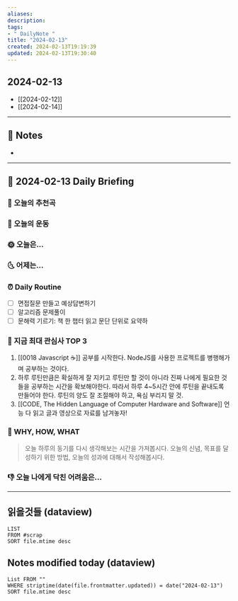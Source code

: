 ```yaml
---
aliases: 
description:
tags:
- " DailyNote "
title: "2024-02-13"
created: 2024-02-13T19:19:39
updated: 2024-02-13T19:30:40
---
```


## 2024-02-13

- [[2024-02-12]] 
- [[2024-02-14]]

---

## 📝 Notes

- 


---

## 📅 2024-02-13 Daily Briefing

### 🎵 오늘의 추천곡

### 🏃 오늘의 운동

### 🌞 오늘은...

### 🌜 어제는...

### ⏰ Daily Routine

- [ ] 면접질문 만들고 예상답변하기
- [ ] 알고리즘 문제풀이
- [ ] 문해력 기르기: 책 한 챕터 읽고 문단 단위로 요약하

### 🧠 지금 최대 관심사 TOP 3

1. [[0018 Javascript ☕️]] 공부를 시작한다. NodeJS를 사용한 프로젝트를 병행해가며 공부하는 것이다.
2. 하루 루틴만큼은 확실하게 잘 지키고 루틴만 할 것이 아니라 진짜 나에게 필요한 것들을 공부하는 시간을 확보해야한다. 따라서 하루 4~5시간 안에 루틴을 끝내도록 만들어야 한다. 루틴의 양도 잘 조절해야 하고, 욕심 부리지 말 것. 
3. [[CODE, The Hidden Language of Computer Hardware and Software]] 언능 다 읽고 글과 영상으로 자료를 남겨놓자!

### 🚀 WHY, HOW, WHAT

> 오늘 하루의 동기를 다시 생각해보는 시간을 가져봅시다. 오늘의 신념, 목표를 달성하기 위한 방법, 오늘의 성과에 대해서 작성해봅시다.

### 👎 오늘 나에게 닥친 어려움은...

---

## 읽을것들 (dataview)

```dataview
LIST
FROM #scrap
SORT file.mtime desc
```

## Notes modified today (dataview)

```dataview
List FROM "" 
WHERE striptime(date(file.frontmatter.updated)) = date("2024-02-13") 
SORT file.mtime desc
```
